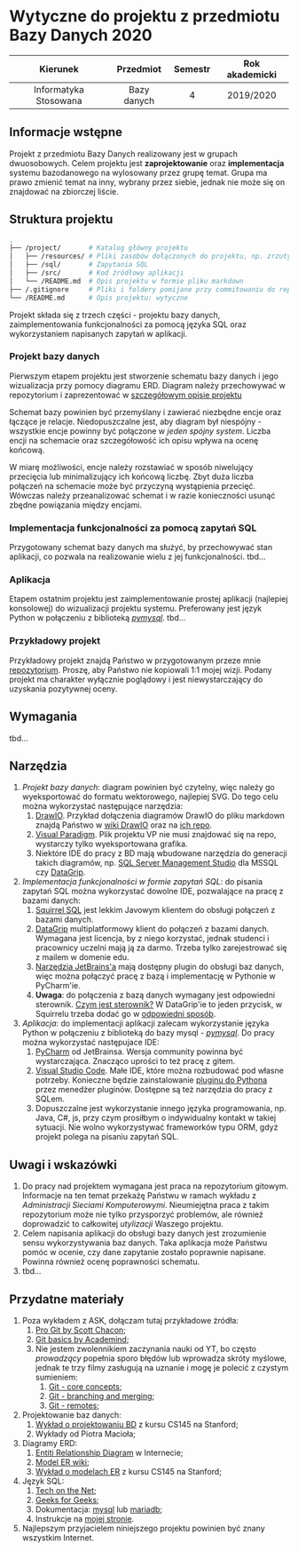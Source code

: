 # Wytyczne do projektu z przedmiotu Bazy Danych 2020

| Kierunek              | Przedmiot   | Semestr | Rok akademicki |
| :--------------------: | :---------: | :-----: | :------------: |
| Informatyka Stosowana | Bazy danych | 4       | 2019/2020      |

## Informacje wstępne
Projekt z przedmiotu Bazy Danych realizowany jest w grupach dwuosobowych. Celem projektu jest **zaprojektowanie** oraz **implementacja** systemu bazodanowego na wylosowany przez grupę temat. Grupa ma prawo zmienić temat na inny, wybrany przez siebie, jednak nie może się on znajdować na zbiorczej liście.

## Struktura projektu
```bash
.
├── /project/       # Katalog główny projektu
│   ├── /resources/ # Pliki zasobów dołączonych do projektu, np. zrzuty ekranu, rysunki, itp.
│   ├── /sql/       # Zapytania SQL
│   ├── /src/       # Kod źródłowy aplikacji
│   └── /README.md  # Opis projektu w formie pliku markdown
├── /.gitignore     # Pliki i foldery pomijane przy commitowaniu do repozytorium
└── /README.md      # Opis projektu: wytyczne
```
Projekt składa się z trzech części - projektu bazy danych, zaimplementowania funkcjonalności za pomocą języka SQL oraz wykorzystaniem napisanych zapytań w aplikacji.

### Projekt bazy danych
Pierwszym etapem projektu jest stworzenie schematu bazy danych i jego wizualizacja przy pomocy diagramu ERD. Diagram należy przechowywać w repozytorium i zaprezentować w [szczegółowym opisie projektu](project/README.md)

Schemat bazy powinien być przemyślany i zawierać niezbędne encje oraz łączące je relacje. Niedopuszczalne jest, aby diagram był niespójny - wszystkie encje powinny być połączone w _jeden spójny system_. Liczba encji na schemacie oraz szczegółowość ich opisu wpływa na ocenę końcową.

W miarę możliwości, encje należy rozstawiać w sposób niwelujący przecięcia lub minimalizujący ich końcową liczbę. Zbyt duża liczba połączeń na schemacie może być przyczyną wystąpienia przecięć. Wówczas należy przeanalizować schemat i w razie konieczności usunąć zbędne powiązania między encjami.

### Implementacja funkcjonalności za pomocą zapytań SQL
Przygotowany schemat bazy danych ma służyć, by przechowywać stan aplikacji, co pozwala na realizowanie wielu z jej funkcjonalności. tbd...


### Aplikacja
Etapem ostatnim projektu jest zaimplementowanie prostej aplikacji (najlepiej konsolowej) do wizualizacji projektu systemu. Preferowany jest język Python w połączeniu z biblioteką [ _pymysql_](https://pymysql.readthedocs.io/en/latest/). tbd...

### Przykładowy projekt
Przykładowy projekt znajdą Państwo w przygotowanym przeze mnie [repozytorium](#). Proszę, aby Państwo nie kopiowali 1:1 mojej wizji. Podany projekt ma charakter wyłącznie poglądowy i jest niewystarczający do uzyskania pozytywnej oceny.

## Wymagania
tbd...

## Narzędzia
1. _Projekt bazy danych_: diagram powinien być czytelny, więc należy go wyeksportować do formatu wektorowego, najlepiej SVG. Do tego celu można wykorzystać następujące narzędzia:
    1. [DrawIO](https://drawio-app.com/). Przykład dołączenia diagramów DrawIO do pliku markdown znajdą Państwo w [wiki DrawIO](https://github.com/jgraph/drawio/wiki/Embed-Diagrams) oraz na [ich repo](https://github.com/jgraph/drawio-github).
    2. [Visual Paradigm](https://www.visual-paradigm.com/tutorials/how-to-model-relational-database-with-erd.jsp). Plik projektu VP nie musi znajdować się na repo, wystarczy tylko wyeksportowana grafika.
    3. Niektóre IDE do pracy z BD mają wbudowane narzędzia do generacji takich diagramów, np. [SQL Server Management Studio](https://stackoverflow.com/questions/32379038/how-to-generate-entity-relationship-er-diagram-of-a-database-using-microsoft-s) dla MSSQL czy [DataGrip](https://www.jetbrains.com/help/datagrip/creating-diagrams.html).
2. _Implementacja funkcjonalności w formie zapytań SQL_: do pisania zapytań SQL można wykorzystać dowolne IDE, pozwalające na pracę z bazami danych:
    1. [Squirrel SQL](http://squirrel-sql.sourceforge.net/) jest lekkim Javowym klientem do obsługi połączeń z bazami danych.
    2. [DataGrip](https://www.jetbrains.com/datagrip/) multiplatformowy klient do połączeń z bazami danych. Wymagana jest licencja, by z niego korzystać, jednak studenci i pracownicy uczelni mają ją za darmo. Trzeba tylko zarejestrować się z mailem w domenie edu.
    3. [Narzędzia JetBrains'a](https://www.jetbrains.com/help/pycharm/managing-data-sources.html) mają dostępny plugin do obsługi baz danych, więc można połączyć pracę z bazą i implementację w Pythonie w PyCharm'ie.
    4. **Uwaga**: do połączenia z bazą danych wymagany jest odpowiedni sterownik. [Czym jest sterownik?](https://www.jdatalab.com/information_system/2017/02/16/database-driver.html) W DataGrip'ie to jeden przycisk, w Squirrelu trzeba dodać go w [odpowiedni sposób](http://home.agh.edu.pl/~phajder/2020_IS_BD/extra/SquirrelConfig.pdf).
3. _Aplikacja_: do implementacji aplikacji zalecam wykorzystanie języka Python w połączeniu z biblioteką do bazy mysql - [_pymysql_](https://pymysql.readthedocs.io/en/latest/). Do pracy można wykorzystać następujace IDE:
    1. [PyCharm](https://www.jetbrains.com/pycharm/) od JetBrainsa. Wersja community powinna być wystarczająca. Znacząco uprości to też pracę z gitem.
    2. [Visual Studio Code](https://code.visualstudio.com/). Małe IDE, które można rozbudować pod własne potrzeby. Konieczne będzie zainstalowanie [pluginu do Pythona](https://github.com/Microsoft/vscode-python) przez menedżer pluginów. Dostępne są też narzędzia do pracy z SQLem.
    3. Dopuszczalne jest wykorzystanie innego języka programowania, np. Java, C#, js, przy czym prosiłbym o indywidualny kontakt w takiej sytuacji. Nie wolno wykorzystywać frameworków typu ORM, gdyż projekt polega na pisaniu zapytań SQL.

## Uwagi i wskazówki
1.  Do pracy nad projektem wymagana jest praca na repozytorium gitowym. Informacje na ten temat przekażę Państwu w ramach wykładu z _Administracji Sieciami Komputerowymi_. Nieumiejętna praca z takim repozytorium może nie tylko przysporzyć problemów, ale również doprowadzić to całkowitej _utylizacji_ Waszego projektu.
2. Celem napisania aplikacji do obsługi bazy danych jest zrozumienie sensu wykorzystywania baz danych. Taka aplikacja może Państwu pomóc w ocenie, czy dane zapytanie zostało poprawnie napisane. Powinna również ocenę poprawności schematu.
3. tbd...

## Przydatne materiały
1. Poza wykładem z ASK, dołączam tutaj przykładowe źródła:
    1. [Pro Git by Scott Chacon](https://git-scm.com/book/pl/v2);
    2. [Git basics by Academind](https://academind.com/learn/web-dev/git-the-basics/);
    3. Nie jestem zwolennikiem zaczynania nauki od YT, bo często _prowadzący_ popełnia sporo błędów lub wprowadza skróty myślowe, jednak te trzy filmy zasługują na uznanie i mogę je polecić z czystym sumieniem:
        1. [Git - core concepts](https://www.youtube.com/watch?v=uR6G2v_WsRA);
        2. [Git - branching and merging](https://www.youtube.com/watch?v=FyAAIHHClqI);
        3. [Git - remotes](https://www.youtube.com/watch?v=Gg4bLk8cGNo);
2. Projektowanie baz danych:
    1. [Wykład o projektowaniu BD](https://docs.google.com/presentation/d/1ZLtBj2qpUruyJmJaJmpjUP3DGLLbHKZt3ADerRlyp3U) z kursu CS145 na Stanford;
    2. Wykłady od Piotra Macioła;
3. Diagramy ERD:
    1. [Entiti Relationship Diagram](https://www.smartdraw.com/entity-relationship-diagram/) w Internecie;
    2. [Model ER wiki](https://en.wikipedia.org/wiki/Entity%E2%80%93relationship_model);
    3. [Wykład o modelach ER](https://docs.google.com/presentation/d/1-2I78MMznp_8HZytF1YOdsLlTABlRiKasJH9ffriwHg) z kursu CS145 na Stanford;
4. Język SQL:
    1. [Tech on the Net](https://www.techonthenet.com/mysql/index.php);
    2. [Geeks for Geeks](https://www.geeksforgeeks.org/sql-ddl-dql-dml-dcl-tcl-commands/);
    3. Dokumentacja: [mysql](https://dev.mysql.com/doc/) lub [mariadb](https://mariadb.com/kb/en/documentation/);
    4. Instrukcje na [mojej stronie](http://home.agh.edu.pl/~phajder/2020_IS_BD/).
5. Najlepszym przyjacielem niniejszego projektu powinien być znany wszystkim Internet.